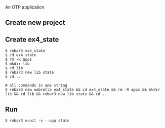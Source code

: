 An OTP application

Create new project
----	
Create ex4_state
----	
	$ rebar3 ex4_state
	$ cd ex4_state
	$ rm -R apps
	$ mkdir lib
	$ cd lib
	$ rebar3 new lib state
	$ cd ..
	
	# all commands in one string
	$ rebar3 new umbrella ex4_state && cd ex4_state && rm -R apps && mkdir lib && cd lib && rebar3 new lib state && cd ..

Run
-----
	$ rebar3 eunit -v --app state
	
	